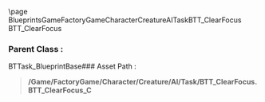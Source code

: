 \page BlueprintsGameFactoryGameCharacterCreatureAITaskBTT_ClearFocus BTT_ClearFocus
### Parent Class :
BTTask_BlueprintBase### Asset Path :
<b><blockquote>/Game/FactoryGame/Character/Creature/AI/Task/BTT_ClearFocus.BTT_ClearFocus_C</blockquote></b>
